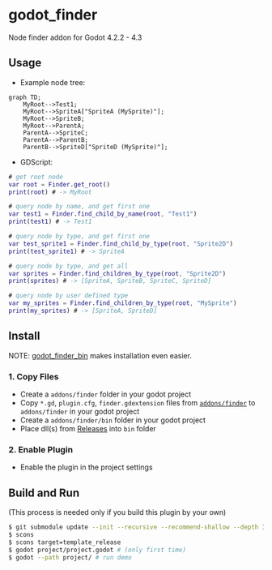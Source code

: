# godot_finder

Node finder addon for Godot 4.2.2 - 4.3

## Usage

- Example node tree:

```mermaid
graph TD;
    MyRoot-->Test1;
    MyRoot-->SpriteA["SpriteA (MySprite)"];
    MyRoot-->SpriteB;
    MyRoot-->ParentA;
    ParentA-->SpriteC;
    ParentA-->ParentB;
    ParentB-->SpriteD["SpriteD (MySprite)"];
```

- GDScript:

```gd
# get root node
var root = Finder.get_root()
print(root) # -> MyRoot

# query node by name, and get first one
var test1 = Finder.find_child_by_name(root, "Test1")
print(test1) # -> Test1

# query node by type, and get first one
var test_sprite1 = Finder.find_child_by_type(root, "Sprite2D")
print(test_sprite1) # -> SpriteA

# query node by type, and get all
var sprites = Finder.find_children_by_type(root, "Sprite2D")
print(sprites) # -> [SpriteA, SpriteB, SpriteC, SpriteD]

# query node by user defined type
var my_sprites = Finder.find_children_by_type(root, "MySprite")
print(my_sprites) # -> [SpriteA, SpriteD]
```

## Install

NOTE: [godot_finder_bin](https://github.com/funatsufumiya/godot_finder_bin) makes installation even easier.

### 1. Copy Files

- Create a `addons/finder` folder in your godot project
- Copy `*.gd`, `plugin.cfg`, `finder.gdextension` files from [`addons/finder`](project/addons/finder) to `addons/finder` in your godot project
- Create a `addons/finder/bin` folder in your godot project
- Place dll(s) from [Releases](https://github.com/funatsufumiya/godot_finder/releases) into `bin` folder


### 2. Enable Plugin

- Enable the plugin in the project settings

## Build and Run

(This process is needed only if you build this plugin by your own)

```bash
$ git submodule update --init --recursive --recommend-shallow --depth 1
$ scons
$ scons target=template_release
$ godot project/project.godot # (only first time)
$ godot --path project/ # run demo
```
